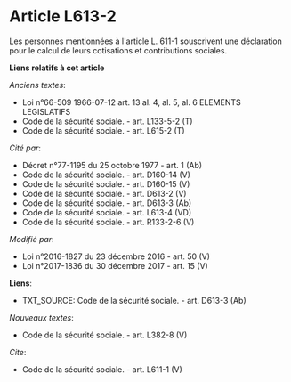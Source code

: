 # Article L613-2

Les personnes mentionnées à l'article L. 611-1 souscrivent une déclaration pour le calcul de leurs cotisations et
contributions sociales.

**Liens relatifs à cet article**

_Anciens textes_:

  - Loi n°66-509 1966-07-12 art. 13 al. 4, al. 5, al. 6 ELEMENTS LEGISLATIFS
  - Code de la sécurité sociale. - art. L133-5-2 (T)
  - Code de la sécurité sociale. - art. L615-2 (T)

_Cité par_:

  - Décret n°77-1195 du 25 octobre 1977 - art. 1 (Ab)
  - Code de la sécurité sociale. - art. D160-14 (V)
  - Code de la sécurité sociale. - art. D160-15 (V)
  - Code de la sécurité sociale. - art. D613-2 (V)
  - Code de la sécurité sociale. - art. D613-3 (Ab)
  - Code de la sécurité sociale. - art. L613-4 (VD)
  - Code de la sécurité sociale. - art. R133-2-6 (V)

_Modifié par_:

  - Loi n°2016-1827 du 23 décembre 2016 - art. 50 (V)
  - Loi n°2017-1836 du 30 décembre 2017 - art. 15 (V)

**Liens**:

  - TXT_SOURCE: Code de la sécurité sociale. - art. D613-3 (Ab)

_Nouveaux textes_:

  - Code de la sécurité sociale. - art. L382-8 (V)

_Cite_:

  - Code de la sécurité sociale. - art. L611-1 (V)
